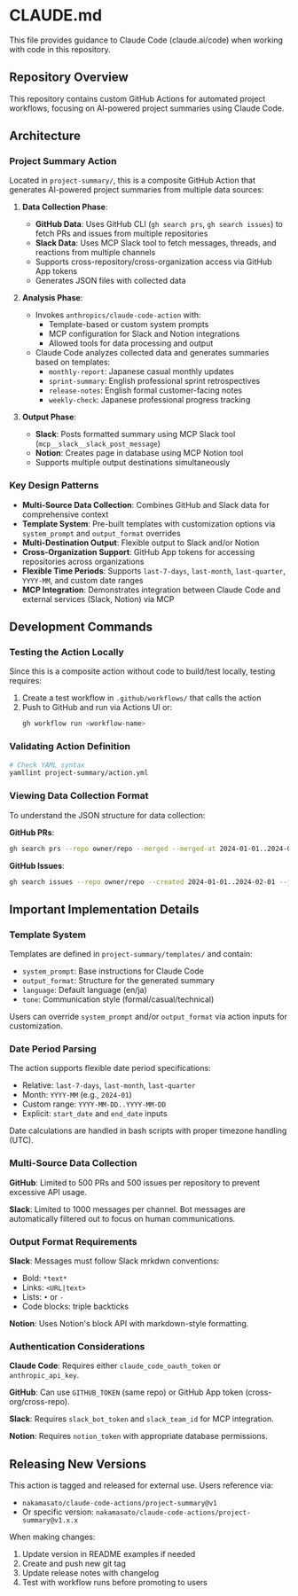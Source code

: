 # CLAUDE.md

This file provides guidance to Claude Code (claude.ai/code) when working with code in this repository.

## Repository Overview

This repository contains custom GitHub Actions for automated project workflows, focusing on AI-powered project summaries using Claude Code.

## Architecture

### Project Summary Action

Located in `project-summary/`, this is a composite GitHub Action that generates AI-powered project summaries from multiple data sources:

1. **Data Collection Phase**:
   - **GitHub Data**: Uses GitHub CLI (`gh search prs`, `gh search issues`) to fetch PRs and issues from multiple repositories
   - **Slack Data**: Uses MCP Slack tool to fetch messages, threads, and reactions from multiple channels
   - Supports cross-repository/cross-organization access via GitHub App tokens
   - Generates JSON files with collected data

2. **Analysis Phase**:
   - Invokes `anthropics/claude-code-action` with:
     - Template-based or custom system prompts
     - MCP configuration for Slack and Notion integrations
     - Allowed tools for data processing and output
   - Claude Code analyzes collected data and generates summaries based on templates:
     - `monthly-report`: Japanese casual monthly updates
     - `sprint-summary`: English professional sprint retrospectives
     - `release-notes`: English formal customer-facing notes
     - `weekly-check`: Japanese professional progress tracking

3. **Output Phase**:
   - **Slack**: Posts formatted summary using MCP Slack tool (`mcp__slack__slack_post_message`)
   - **Notion**: Creates page in database using MCP Notion tool
   - Supports multiple output destinations simultaneously

### Key Design Patterns

- **Multi-Source Data Collection**: Combines GitHub and Slack data for comprehensive context
- **Template System**: Pre-built templates with customization options via `system_prompt` and `output_format` overrides
- **Multi-Destination Output**: Flexible output to Slack and/or Notion
- **Cross-Organization Support**: GitHub App tokens for accessing repositories across organizations
- **Flexible Time Periods**: Supports `last-7-days`, `last-month`, `last-quarter`, `YYYY-MM`, and custom date ranges
- **MCP Integration**: Demonstrates integration between Claude Code and external services (Slack, Notion) via MCP

## Development Commands

### Testing the Action Locally

Since this is a composite action without code to build/test locally, testing requires:

1. Create a test workflow in `.github/workflows/` that calls the action
2. Push to GitHub and run via Actions UI or:
   ```bash
   gh workflow run <workflow-name>
   ```

### Validating Action Definition

```bash
# Check YAML syntax
yamllint project-summary/action.yml
```

### Viewing Data Collection Format

To understand the JSON structure for data collection:

**GitHub PRs**:
```bash
gh search prs --repo owner/repo --merged --merged-at 2024-01-01..2024-02-01 --json title,body,number --limit 100
```

**GitHub Issues**:
```bash
gh search issues --repo owner/repo --created 2024-01-01..2024-02-01 --json title,body,number,state --limit 100
```

## Important Implementation Details

### Template System

Templates are defined in `project-summary/templates/` and contain:
- `system_prompt`: Base instructions for Claude Code
- `output_format`: Structure for the generated summary
- `language`: Default language (en/ja)
- `tone`: Communication style (formal/casual/technical)

Users can override `system_prompt` and/or `output_format` via action inputs for customization.

### Date Period Parsing

The action supports flexible date period specifications:
- Relative: `last-7-days`, `last-month`, `last-quarter`
- Month: `YYYY-MM` (e.g., `2024-01`)
- Custom range: `YYYY-MM-DD..YYYY-MM-DD`
- Explicit: `start_date` and `end_date` inputs

Date calculations are handled in bash scripts with proper timezone handling (UTC).

### Multi-Source Data Collection

**GitHub**: Limited to 500 PRs and 500 issues per repository to prevent excessive API usage.

**Slack**: Limited to 1000 messages per channel. Bot messages are automatically filtered out to focus on human communications.

### Output Format Requirements

**Slack**: Messages must follow Slack mrkdwn conventions:
- Bold: `*text*`
- Links: `<URL|text>`
- Lists: `•` or `-`
- Code blocks: triple backticks

**Notion**: Uses Notion's block API with markdown-style formatting.

### Authentication Considerations

**Claude Code**: Requires either `claude_code_oauth_token` or `anthropic_api_key`.

**GitHub**: Can use `GITHUB_TOKEN` (same repo) or GitHub App token (cross-org/cross-repo).

**Slack**: Requires `slack_bot_token` and `slack_team_id` for MCP integration.

**Notion**: Requires `notion_token` with appropriate database permissions.

## Releasing New Versions

This action is tagged and released for external use. Users reference via:
- `nakamasato/claude-code-actions/project-summary@v1`
- Or specific version: `nakamasato/claude-code-actions/project-summary@v1.x.x`

When making changes:
1. Update version in README examples if needed
2. Create and push new git tag
3. Update release notes with changelog
4. Test with workflow runs before promoting to users

